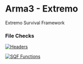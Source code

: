 # Arma3 - Extremo
Extremo Survival Framework

### File Checks
[![Headers](https://github.com/Ni1kko/A3Extremo/actions/workflows/HFChecks.yml/badge.svg?branch=master)](https://github.com/Ni1kko/A3Extremo/actions/workflows/HFChecks.yml)

[![SQF Functions](https://github.com/Ni1kko/A3Extremo/actions/workflows/FFChecks.yml/badge.svg?branch=master)](https://github.com/Ni1kko/A3Extremo/actions/workflows/FFChecks.yml)
